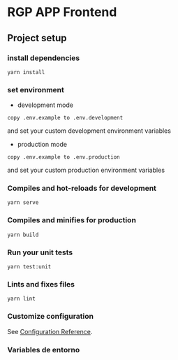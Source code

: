 # RGP APP Frontend

## Project setup

### install dependencies
```
yarn install
```

### set environment
- development mode
```
copy .env.example to .env.development
```
and set your custom development environment variables

- production mode
```
copy .env.example to .env.production
```
and set your custom production environment variables

### Compiles and hot-reloads for development
```
yarn serve
```

### Compiles and minifies for production
```
yarn build
```

### Run your unit tests
```
yarn test:unit
```

### Lints and fixes files
```
yarn lint
```

### Customize configuration
See [Configuration Reference](https://cli.vuejs.org/config/).


### Variables de entorno


